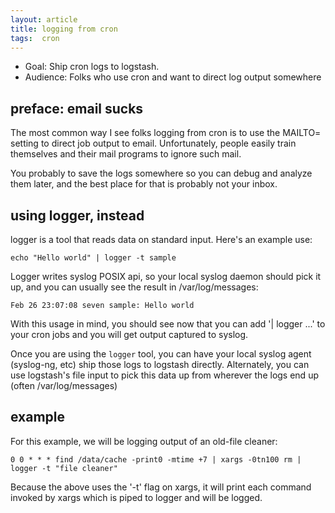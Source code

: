 ```yaml
---
layout: article
title: logging from cron
tags:  cron
---
```


* Goal: Ship cron logs to logstash.
* Audience: Folks who use cron and want to direct log output somewhere

## preface: email sucks

The most common way I see folks logging from cron is to use the MAILTO= setting
to direct job output to email. Unfortunately, people easily train themselves
and their mail programs to ignore such mail.

You probably to save the logs somewhere so you can debug and analyze them later,
and the best place for that is probably not your inbox.

## using logger, instead

logger is a tool that reads data on standard input. Here's an example use:

    echo "Hello world" | logger -t sample

Logger writes syslog POSIX api, so your local syslog daemon should pick it up,
and you can usually see the result in /var/log/messages:

    Feb 26 23:07:08 seven sample: Hello world

With this usage in mind, you should see now that you can add '| logger ...' to
your cron jobs and you will get output captured to syslog.

Once you are using the `logger` tool, you can have your local syslog agent
(syslog-ng, etc) ship those logs to logstash directly. Alternately, you can use
logstash's file input to pick this data up from wherever the logs end up (often
/var/log/messages)

## example

For this example, we will be logging output of an old-file cleaner:

    0 0 * * * find /data/cache -print0 -mtime +7 | xargs -0tn100 rm | logger -t "file cleaner"

Because the above uses the '-t' flag on xargs, it will print each command
invoked by xargs which is piped to logger and will be logged.
